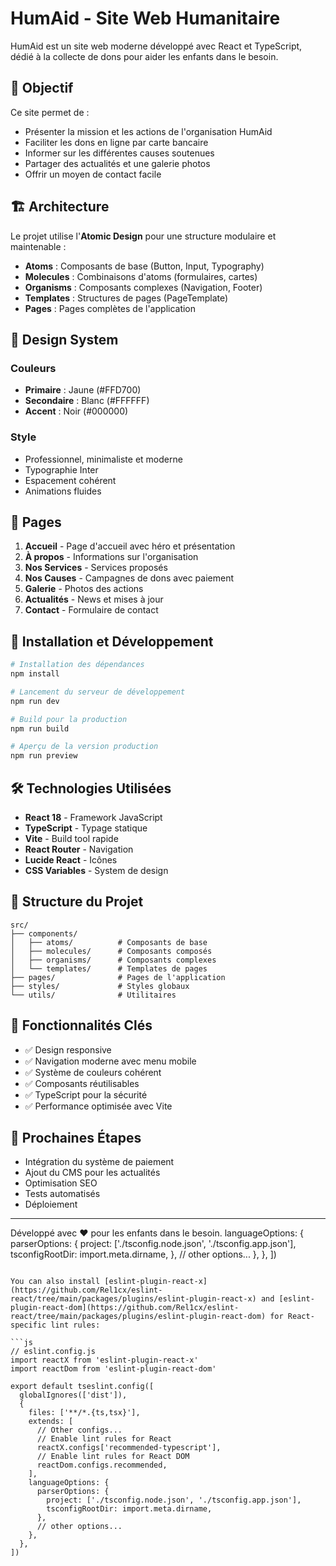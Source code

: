 # HumAid - Site Web Humanitaire

HumAid est un site web moderne développé avec React et TypeScript, dédié à la collecte de dons pour aider les enfants dans le besoin.

## 🎯 Objectif

Ce site permet de :
- Présenter la mission et les actions de l'organisation HumAid
- Faciliter les dons en ligne par carte bancaire
- Informer sur les différentes causes soutenues
- Partager des actualités et une galerie photos
- Offrir un moyen de contact facile

## 🏗️ Architecture

Le projet utilise l'**Atomic Design** pour une structure modulaire et maintenable :

- **Atoms** : Composants de base (Button, Input, Typography)
- **Molecules** : Combinaisons d'atoms (formulaires, cartes)
- **Organisms** : Composants complexes (Navigation, Footer)
- **Templates** : Structures de pages (PageTemplate)
- **Pages** : Pages complètes de l'application

## 🎨 Design System

### Couleurs
- **Primaire** : Jaune (#FFD700)
- **Secondaire** : Blanc (#FFFFFF)
- **Accent** : Noir (#000000)

### Style
- Professionnel, minimaliste et moderne
- Typographie Inter
- Espacement cohérent
- Animations fluides

## 📱 Pages

1. **Accueil** - Page d'accueil avec héro et présentation
2. **À propos** - Informations sur l'organisation
3. **Nos Services** - Services proposés
4. **Nos Causes** - Campagnes de dons avec paiement
5. **Galerie** - Photos des actions
6. **Actualités** - News et mises à jour
7. **Contact** - Formulaire de contact

## 🚀 Installation et Développement

```bash
# Installation des dépendances
npm install

# Lancement du serveur de développement
npm run dev

# Build pour la production
npm run build

# Aperçu de la version production
npm run preview
```

## 🛠️ Technologies Utilisées

- **React 18** - Framework JavaScript
- **TypeScript** - Typage statique
- **Vite** - Build tool rapide
- **React Router** - Navigation
- **Lucide React** - Icônes
- **CSS Variables** - System de design

## 📁 Structure du Projet

```
src/
├── components/
│   ├── atoms/          # Composants de base
│   ├── molecules/      # Composants composés
│   ├── organisms/      # Composants complexes
│   └── templates/      # Templates de pages
├── pages/              # Pages de l'application
├── styles/             # Styles globaux
└── utils/              # Utilitaires
```

## 🎯 Fonctionnalités Clés

- ✅ Design responsive
- ✅ Navigation moderne avec menu mobile
- ✅ Système de couleurs cohérent
- ✅ Composants réutilisables
- ✅ TypeScript pour la sécurité
- ✅ Performance optimisée avec Vite

## 🚧 Prochaines Étapes

- Intégration du système de paiement
- Ajout du CMS pour les actualités
- Optimisation SEO
- Tests automatisés
- Déploiement

---

Développé avec ❤️ pour les enfants dans le besoin.
    languageOptions: {
      parserOptions: {
        project: ['./tsconfig.node.json', './tsconfig.app.json'],
        tsconfigRootDir: import.meta.dirname,
      },
      // other options...
    },
  },
])
```

You can also install [eslint-plugin-react-x](https://github.com/Rel1cx/eslint-react/tree/main/packages/plugins/eslint-plugin-react-x) and [eslint-plugin-react-dom](https://github.com/Rel1cx/eslint-react/tree/main/packages/plugins/eslint-plugin-react-dom) for React-specific lint rules:

```js
// eslint.config.js
import reactX from 'eslint-plugin-react-x'
import reactDom from 'eslint-plugin-react-dom'

export default tseslint.config([
  globalIgnores(['dist']),
  {
    files: ['**/*.{ts,tsx}'],
    extends: [
      // Other configs...
      // Enable lint rules for React
      reactX.configs['recommended-typescript'],
      // Enable lint rules for React DOM
      reactDom.configs.recommended,
    ],
    languageOptions: {
      parserOptions: {
        project: ['./tsconfig.node.json', './tsconfig.app.json'],
        tsconfigRootDir: import.meta.dirname,
      },
      // other options...
    },
  },
])
```
